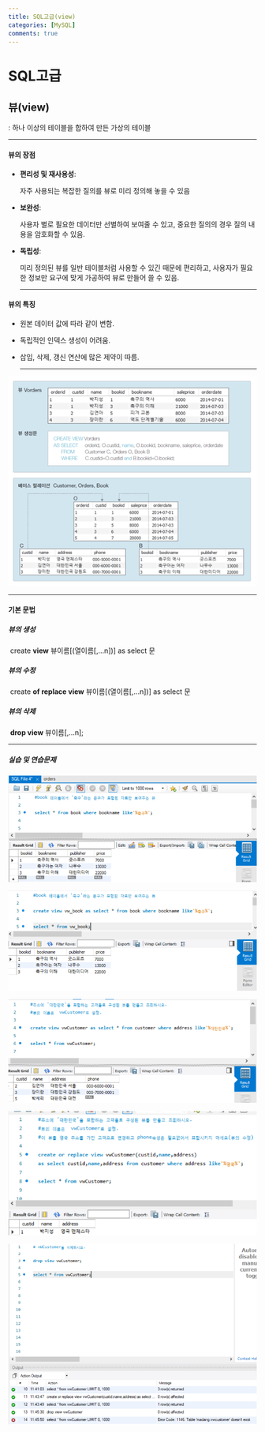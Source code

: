 ```yaml
---
title: SQL고급(view)
categories: [MySQL]
comments: true
---
```




# SQL고급



## 뷰(view)

: 하나 이상의 테이블을 합하여 만든 가상의 테이블

---------------------



#### 뷰의 장점

- **편리성 및 재사용성**: 

  자주 사용되는 복잡한 질의를 뷰로 미리 정의해 놓을 수 있음

- **보완성**:

   사용자 별로 필요한 데이터만 선별하여 보여줄 수 있고, 중요한 질의의 경우 질의 내용을 암호화할 수 있음.

- **독립성**:

   미리 정의된 뷰를 일반 테이블처럼 사용할 수 있긴 때문에 편리하고, 사용자가 필요한 정보만 요구에 맞게 가공하여 뷰로 만들어 쓸 수 있음.

  -------------------------------

  

#### 뷰의 특징

- 원본 데이터 값에 따라 같이 변함.

- 독립적인 인덱스 생성이 어려움.

- 삽입, 삭제, 갱신 연산에 많은 제약이 따름.

  ---------------------------

  

![](../assets/img/view1.PNG)

--------------------------------------



#### 기본 문법

##### 	뷰의 생성

​						create **view** 뷰이름[(열이름[,...n])] as select 문

##### 	뷰의 수정

​						create **of replace view** 뷰이름[(열이름[,...n])] as select 문

##### 	뷰의 삭제

​						**drop view** 뷰이름[,...n]; 



---------------

##### 실습 및 연습문제


![](../assets/img/viewcreate1.PNG)

![](../assets/img/viewcreate2.PNG)

![](../assets/img/viewcreate3.PNG)

![](../assets/img/viewreplace.PNG)



![](../assets/img/viewdrop.PNG)